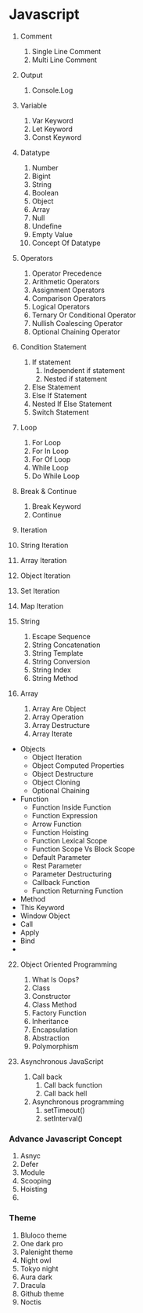 # Javascript

1. Comment

   1. Single Line Comment
   2. Multi Line Comment

2. Output

   1. Console.Log

3. Variable

   1. Var Keyword
   2. Let Keyword
   3. Const Keyword

4. Datatype

   1. Number
   2. Bigint
   3. String
   4. Boolean
   5. Object
   6. Array
   7. Null
   8. Undefine
   9. Empty Value
   10. Concept Of Datatype

5. Operators

   1. Operator Precedence
   2. Arithmetic Operators
   3. Assignment Operators
   4. Comparison Operators
   5. Logical Operators
   6. Ternary Or Conditional Operator
   7. Nullish Coalescing Operator
   8. Optional Chaining Operator

6. Condition Statement

   1. If statement
      1. Independent if statement 
      2. Nested if statement
   2. Else Statement
   3. Else If Statement
   4. Nested If Else Statement
   5. Switch Statement

7. Loop

   1. For Loop
   2. For In Loop
   3. For Of Loop
   4. While Loop
   5. Do While Loop

8. Break & Continue

   1. Break Keyword
   2. Continue

9. Iteration

10. String Iteration
11. Array Iteration
12. Object Iteration
13. Set Iteration
14. Map Iteration

15. String

    1. Escape Sequence
    2. String Concatenation
    3. String Template
    4. String Conversion
    5. String Index
    6. String Method

16. Array
    1. Array Are Object
    2. Array Operation
    3. Array Destructure
    4. Array Iterate

- Objects
  - Object Iteration
  - Object Computed Properties
  - Object Destructure
  - Object Cloning
  - Optional Chaining
- Function
  - Function Inside Function
  - Function Expression
  - Arrow Function
  - Function Hoisting
  - Function Lexical Scope
  - Function Scope Vs Block Scope
  - Default Parameter
  - Rest Parameter
  - Parameter Destructuring
  - Callback Function
  - Function Returning Function
- Method
- This Keyword
- Window Object
- Call
- Apply
- Bind
-

22. Object Oriented Programming

    1.  What Is Oops?
    2.  Class
    3.  Constructor
    4.  Class Method
    5.  Factory Function
    6.  Inheritance
    7.  Encapsulation
    8.  Abstraction
    9.  Polymorphism

23. Asynchronous JavaScript
    1.  Call back
        1.  Call back function
        2.  Call back hell
    2.  Asynchronous programming
        1.  setTimeout()
        2.  setInterval()

### Advance Javascript Concept

1. Asnyc
2. Defer
3. Module
4. Scooping
5. Hoisting
6.

### Theme

1. Bluloco theme
2. One dark pro
3. Palenight theme
4. Night owl
5. Tokyo night
6. Aura dark
7. Dracula
8. Github theme
9. Noctis

